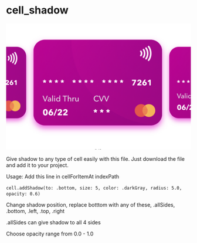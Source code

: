 # cell_shadow

![Screenshot](https://github.com/ajay-pal-singh/cell_shadow/blob/main/screenShot.png)

Give shadow to any type of cell easily with this file.
Just download the file and add it to your project.

Usage:
Add this line in cellForItemAt indexPath 
```
cell.addShadow(to: .bottom, size: 5, color: .darkGray, radius: 5.0, opacity: 0.6)
```
Change shadow position, replace botttom with any of these, .allSides, .bottom, .left, .top, .right

.allSides can give shadow to all 4 sides

Choose opacity range from 0.0 - 1.0 
